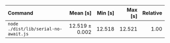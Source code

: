 | Command                              |       Mean [s] | Min [s] | Max [s] | Relative |
| :----------------------------------- | -------------: | ------: | ------: | -------: |
| `node ./dist/lib/serial-no-await.js` | 12.519 ± 0.002 |  12.518 |  12.521 |     1.00 |
